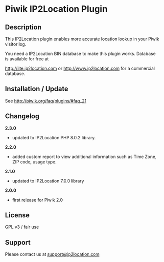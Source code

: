 # Piwik IP2Location Plugin 

## Description

This IP2Location plugin enables more accurate location lookup in your Piwik visitor log.

You need a IP2Location BIN database to make this plugin works. Database is available for free at

http://lite.ip2location.com or http://www.ip2location.com for a commercial database.

## Installation / Update

See http://piwik.org/faq/plugins/#faq_21

## Changelog

__2.3.0__
* updated to IP2Location PHP 8.0.2 library.

__2.2.0__
* added custom report to view additional information such as Time Zone, ZIP code, usage type.

__2.1.0__
* updated to IP2Location 7.0.0 library

__2.0.0__
* first release for Piwik 2.0

## License

GPL v3 / fair use

## Support

Please contact us at support@ip2location.com
